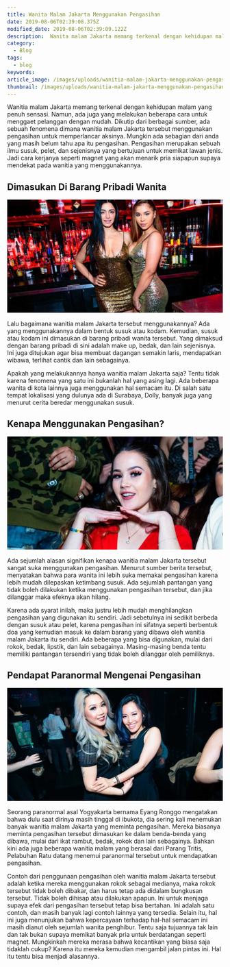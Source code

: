 ```yaml
---
title: Wanita Malam Jakarta Menggunakan Pengasihan
date: 2019-08-06T02:39:08.375Z
modified_date: 2019-08-06T02:39:09.122Z
description:  Wanita malam Jakarta memang terkenal dengan kehidupan malam yang penuh sensasi. Namun, ada juga yang melakukan beberapa cara untuk menggaet.
category:
  - Blog
tags:
  - blog
keywords:
article_image: /images/uploads/wanitia-malam-jakarta-menggunakan-pengasihan-3.jpg
thumbnail: /images/uploads/wanitia-malam-jakarta-menggunakan-pengasihan-3-018.jpg
---
```

Wanitia malam Jakarta memang terkenal dengan kehidupan malam yang penuh sensasi. Namun, ada juga yang melakukan beberapa cara untuk menggaet pelanggan dengan mudah. Dikutip dari berbagai sumber, ada sebuah fenomena dimana wanitia malam Jakarta tersebut menggunakan pengasihan untuk memperlancar aksinya. Mungkin ada sebagian dari anda yang masih belum tahu apa itu pengasihan. Pengasihan merupakan sebuah ilmu susuk, pelet, dan sejenisnya yang bertujuan untuk memikat lawan jenis. Jadi cara kerjanya seperti magnet yang akan menarik pria siapapun supaya mendekat pada wanitia yang menggunakannya.



## Dimasukan Di Barang Pribadi Wanita

![Wanitia Malam Jakarta Menggunakan Pengasihan](/images/uploads/wanitia-malam-jakarta-menggunakan-pengasihan-3.jpg)

Lalu bagaimana wanitia malam Jakarta tersebut menggunakannya? Ada yang menggunakannya dalam bentuk susuk atau kodam. Kemudian, susuk atau kodam ini dimasukan di barang pribadi wanita tersebut. Yang dimaksud dengan barang pribadi di sini adalah make up, bedak, dan lain sejenisnya. Ini juga ditujukan agar bisa membuat dagangan semakin laris, mendapatkan wibawa, terlihat cantik dan lain sebagainya.

Apakah yang melakukannya hanya wanitia malam Jakarta saja? Tentu tidak karena fenomena yang satu ini bukanlah hal yang asing lagi. Ada beberapa wanita di kota lainnya juga menggunakan hal semacam itu. Di salah satu tempat lokalisasi yang dulunya ada di Surabaya, Dolly, banyak juga yang menurut cerita beredar menggunakan susuk. 



## Kenapa Menggunakan Pengasihan?

![Wanitia Malam Jakarta Menggunakan Pengasihan](/images/uploads/wanitia-malam-jakarta-menggunakan-pengasihan-2.jpg)

Ada sejumlah alasan signifikan kenapa wanitia malam Jakarta tersebut sangat suka menggunakan pengasihan. Menurut sumber berita tersebut, menyatakan bahwa para wanita ini lebih suka memakai pengasihan karena lebih mudah dilepaskan ketimbang susuk. Ada sejumlah pantangan yang tidak boleh dilakukan ketika menggunakan pengasihan tersebut, dan jika dilanggar maka efeknya akan hilang.

Karena ada syarat inilah, maka justru lebih mudah menghilangkan pengasihan yang digunakan itu sendiri. Jadi sebetulnya ini sedikit berbeda dengan susuk atau pelet, karena pengasihan ini sifatnya seperti berbentuk doa yang kemudian masuk ke dalam barang yang dibawa oleh wanitia malam Jakarta itu sendiri. Ada beberapa yang bisa digunakan, mulai dari rokok, bedak, lipstik, dan lain sebagainya. Masing-masing benda tentu memiliki pantangan tersendiri yang tidak boleh dilanggar oleh pemiliknya.



## Pendapat Paranormal Mengenai Pengasihan

![Wanitia Malam Jakarta Menggunakan Pengasihan](/images/uploads/wanitia-malam-jakarta-menggunakan-pengasihan-1.jpg)

Seorang paranormal asal Yogyakarta bernama Eyang Ronggo mengatakan bahwa dulu saat dirinya masih tinggal di ibukota, dia sering kali menemukan banyak wanitia malam Jakarta yang meminta pengasihan. Mereka biasanya meminta pengasihan tersebut dimasukan ke dalam benda-benda yang dibawa, mulai dari ikat rambut, bedak, rokok dan lain sebagainya. Bahkan kini ada juga beberapa wanitia malam yang berasal dari Parang Tritis, Pelabuhan Ratu datang menemui paranormal tersebut untuk mendapatkan pengasihan.

Contoh dari penggunaan pengasihan oleh wanitia malam Jakarta tersebut adalah ketika mereka menggunakan rokok sebagai medianya, maka rokok tersebut tidak boleh dibakar, dan harus tetap ada didalam bungkusan tersebut. Tidak boleh dihisap atau dilakukan apapun. Ini untuk menjaga supaya efek dari pengasihan tersebut tetap bisa bertahan. Ini adalah satu contoh, dan masih banyak lagi contoh lainnya yang tersedia. Selain itu, hal ini juga menunjukan bahwa kepercayaan terhadap hal-hal semacam ini masih dianut oleh sejumlah wanita penghibur. Tentu saja tujuannya tak lain dan tak bukan supaya memikat banyak pria untuk berdatangan seperti magnet. Mungkinkah mereka merasa bahwa kecantikan yang biasa saja tidaklah cukup? Karena itu mereka kemudian mengambil jalan pintas ini. Hal itu tentu bisa menjadi alasannya.
